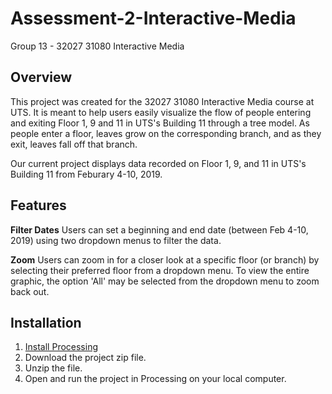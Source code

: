 # Assessment-2-Interactive-Media
Group 13 - 32027 31080 Interactive Media 

## Overview
This project was created for the 32027 31080 Interactive Media course at UTS.  It is meant to help users easily visualize the flow of people entering and exiting Floor 1, 9 and 11 in UTS's Building 11 through a tree model.  As people enter a floor, leaves grow on the corresponding branch, and as they exit, leaves fall off that branch.

Our current project displays data recorded on Floor 1, 9, and 11 in UTS's Building 11 from Feburary 4-10, 2019.

## Features
**Filter Dates**
Users can set a beginning and end date (between Feb 4-10, 2019) using two dropdown menus to filter the data.

**Zoom**
Users can zoom in for a closer look at a specific floor (or branch) by selecting their preferred floor from a dropdown menu.  To view the entire graphic, the option 'All' may be selected from the dropdown menu to zoom back out.

## Installation
1. [Install Processing](https://processing.org/download)
2. Download the project zip file.
3. Unzip the file.
4. Open and run the project in Processing on your local computer.
